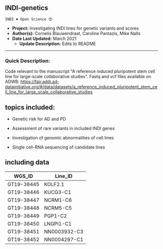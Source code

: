 ## INDI-genetics

`INDI ❤️ Open Science 😍`

 - **Project:** Investigating INDI lines for genetic variants and scores
 - **Author(s):** Cornelis Blauwendraat, Caroline Pantazis, Mike Nalls
 - **Date Last Updated:** March 2021
    - **Update Description:** Edits to README

---
### Quick Description:
Code relevant to the manuscript "A reference induced pluripotent stem cell line for large-scale collaborative studies". Fastq and 
vcf files available on ADWB: https://fair.addi.ad-datainitiative.org/#/data/datasets/a_reference_induced_pluripotent_stem_cell_line_for_large_scale_collaborative_studies

## topics included:

- Genetic risk for AD and PD

- Assessment of rare variants in included INDI genes

- Investigation of genomic abnormalities of cell lines

- Single cell-RNA sequencing of candidate lines

## including data

| WGS_ID     | Line_ID        |
|------------|----------------|
| GT19-38445 | KOLF2.1 |
| GT19-38446 | KUCG3-C1       |
| GT19-38447 | NCRM1-C6       |
| GT19-38448 | NCRM5-C5       |
| GT19-38449 | PGP1-C2        |
| GT19-38450 | LNGPI1-C1      |
| GT19-38451 | NN0003932-C3   |
| GT19-38452 | NN0004297-C1   |
